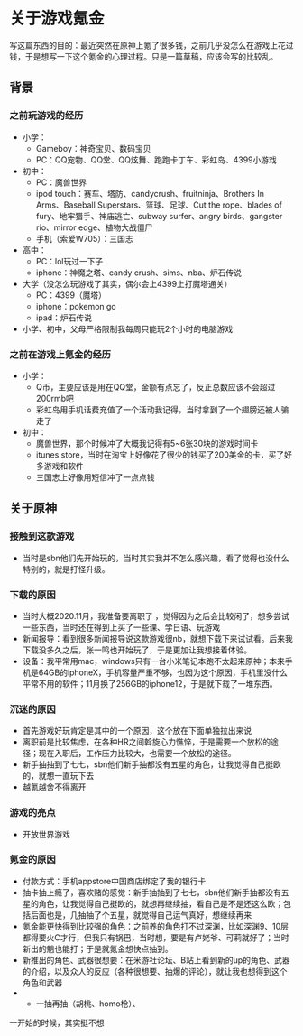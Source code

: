 # 关于游戏氪金

写这篇东西的目的：最近突然在原神上氪了很多钱，之前几乎没怎么在游戏上花过钱，于是想写一下这个氪金的心理过程。只是一篇草稿，应该会写的比较乱。



## 背景

### 之前玩游戏的经历

* 小学：
  * Gameboy：神奇宝贝、数码宝贝
  * PC：QQ宠物、QQ堂、QQ炫舞、跑跑卡丁车、彩虹岛、4399小游戏
* 初中：
  * PC：魔兽世界
  * ipod touch：赛车、塔防、candycrush、fruitninja、Brothers In Arms、Baseball Superstars、篮球、足球、Cut the rope、blades of fury、地牢猎手、神庙逃亡、subway surfer、angry birds、gangster rio、mirror edge、植物大战僵尸
  * 手机（索爱W705）：三国志
* 高中：
  * PC：lol玩过一下子
  * iphone：神魔之塔、candy crush、sims、nba、炉石传说
* 大学（没怎么玩游戏了其实，偶尔会上4399上打魔塔通关）
  * PC：4399（魔塔）
  * iphone：pokemon go
  * ipad：炉石传说
* 小学、初中，父母严格限制我每周只能玩2个小时的电脑游戏

### 之前在游戏上氪金的经历

* 小学：
  * Q币，主要应该是用在QQ堂，金额有点忘了，反正总数应该不会超过200rmb吧
  * 彩虹岛用手机话费充值了一个活动我记得，当时拿到了一个翅膀还被人骗走了
* 初中：
  * 魔兽世界，那个时候冲了大概我记得有5~6张30块的游戏时间卡
  * itunes store，当时在淘宝上好像花了很少的钱买了200美金的卡，买了好多游戏和软件
  * 三国志上好像用短信冲了一点点钱



## 关于原神

### 接触到这款游戏

* 当时是sbn他们先开始玩的，当时其实我并不怎么感兴趣，看了觉得也没什么特别的，就是打怪升级。

### 下载的原因

* 当时大概2020.11月，我准备要离职了 ，觉得因为之后会比较闲了，想多尝试一些东西，当时还在得到上买了一些课、学日语、玩游戏
* 新闻报导：看到很多新闻报导说这款游戏很nb，就想下载下来试试看。后来我下载没多久之后，张一鸣也开始玩了，于是更加让我想接着体验。
* 设备：我平常用mac，windows只有一台小米笔记本跑不太起来原神；本来手机是64GB的iphoneX，手机容量严重不够，也因为这个原因，手机里没什么平常不用的软件；11月换了256GB的iphone12，于是就下载了一堆东西。

### 沉迷的原因

* 首先游戏好玩肯定是其中的一个原因，这个放在下面单独拉出来说
* 离职前是比较焦虑，在各种HR之间斡旋心力憔悴，于是需要一个放松的途径；现在入职后，工作压力比较大，也需要一个放松的途径。
* 新手抽抽到了七七，sbn他们新手抽都没有五星的角色，让我觉得自己挺欧的，就想一直玩下去
* 越氪越舍不得离开

### 游戏的亮点

* 开放世界游戏

### 氪金的原因

* 付款方式：手机appstore中国商店绑定了我的银行卡
* 抽卡抽上瘾了，喜欢赌的感觉：新手抽抽到了七七，sbn他们新手抽都没有五星的角色，让我觉得自己挺欧的，就想再继续抽，看自己是不是还这么欧；包括后面也是，几抽抽了个五星，就觉得自己运气真好，想继续再来
* 氪金能更快得到比较强的角色：之前养的角色打不过深渊，比如深渊9、10层都得要火C才行，但我只有锅巴，当时想，要是有卢姥爷、可莉就好了；当时新出的魈也能打；于是就氪金想快点抽到。
* 新推出的角色、武器很想要：在米游社论坛、B站上看到新的up的角色、武器的介绍，以及众人的反应（各种很想要、抽爆的评论），就让我也想得到这个角色和武器
* * 一抽再抽（胡桃、homo枪）、

一开始的时候，其实挺不想

